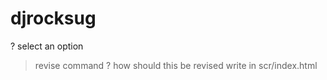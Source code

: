 # djrocksug
? select an option
> revise command
? how should this be revised
> write in scr/index.html
